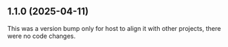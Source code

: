 ## 1.1.0 (2025-04-11)

This was a version bump only for host to align it with other projects, there were no code changes.